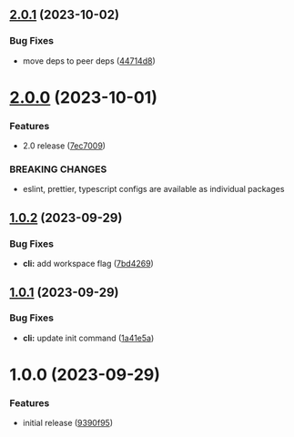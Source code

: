 ## [2.0.1](https://github.com/ck-oss/init/compare/v2.0.0...v2.0.1) (2023-10-02)


### Bug Fixes

* move deps to peer deps ([44714d8](https://github.com/ck-oss/init/commit/44714d8b61911901659b27e955957f7188d79730))

# [2.0.0](https://github.com/ck-oss/init/compare/v1.0.2...v2.0.0) (2023-10-01)


### Features

* 2.0 release ([7ec7009](https://github.com/ck-oss/init/commit/7ec7009ca8ba63efaa670b7700d3ace6a278ef31))


### BREAKING CHANGES

* eslint, prettier, typescript configs are available as individual packages

## [1.0.2](https://github.com/ck-oss/init/compare/v1.0.1...v1.0.2) (2023-09-29)


### Bug Fixes

* **cli:** add workspace flag ([7bd4269](https://github.com/ck-oss/init/commit/7bd4269b0303757b2d654c1065da5837d23b0cf4))

## [1.0.1](https://github.com/ck-oss/init/compare/v1.0.0...v1.0.1) (2023-09-29)


### Bug Fixes

* **cli:** update init command ([1a41e5a](https://github.com/ck-oss/init/commit/1a41e5a3436753db3b3b445aa7adae65960a0a9f))

# 1.0.0 (2023-09-29)


### Features

* initial release ([9390f95](https://github.com/ck-oss/init/commit/9390f95c7667b7f285498af32b329a1063883f1c))
